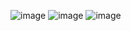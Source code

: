 ![image](https://github.com/user-attachments/assets/289e7a3e-f2a9-42d9-beb3-9217e856faf2)
![image](https://github.com/user-attachments/assets/bdcc5c6a-b997-4fd4-bd47-09a3de078860)
![image](https://github.com/user-attachments/assets/fb98153a-41ad-4a41-bc56-7445ac87c479)
